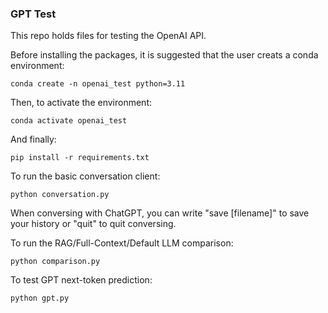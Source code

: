 ### GPT Test

This repo holds files for testing the OpenAI API.

Before installing the packages, it is suggested that the user creats a conda environment:
```
conda create -n openai_test python=3.11
```

Then, to activate the environment:
```
conda activate openai_test
```

And finally:
```
pip install -r requirements.txt
```

To run the basic conversation client:
```
python conversation.py
```

When conversing with ChatGPT, you can write "save [filename]" to save your history or "quit" to quit conversing.

To run the RAG/Full-Context/Default LLM comparison:
```
python comparison.py
```

To test GPT next-token prediction:
```
python gpt.py
```